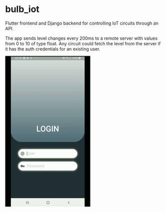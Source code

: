 # bulb_iot
Flutter frontend and Django backend for controlling IoT circuits through an API.

The app sends level changes every 200ms to a remote server with values from 0 to 10 of type float. Any 
circuit could fetch the level from the server if it has the auth credentials for an existing user.

![](iot.gif)
